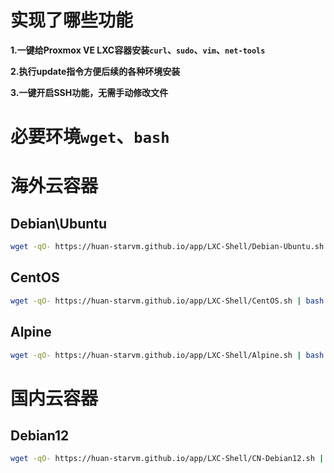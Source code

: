 # 实现了哪些功能

**1.一键给Proxmox VE LXC容器安装`curl`、`sudo`、`vim`、`net-tools`**

**2.执行update指令方便后续的各种环境安装**

**3.一键开启SSH功能，无需手动修改文件**

# 必要环境`wget`、`bash`

# 海外云容器

## Debian\Ubuntu
```bash
wget -qO- https://huan-starvm.github.io/app/LXC-Shell/Debian-Ubuntu.sh | bash
```
## CentOS
```bash
wget -qO- https://huan-starvm.github.io/app/LXC-Shell/CentOS.sh | bash
```
## Alpine
```bash
wget -qO- https://huan-starvm.github.io/app/LXC-Shell/Alpine.sh | bash
```
# 国内云容器
## Debian12
```bash
wget -qO- https://huan-starvm.github.io/app/LXC-Shell/CN-Debian12.sh | bash
```

